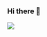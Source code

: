 ### Hi there 👋

<!--
**seopp/seopp** is a ✨ _special_ ✨ repository because its `README.md` (this file) appears on your GitHub profile.

Here are some ideas to get you started:

- 🔭 I’m currently working on ...
- 🌱 I’m currently learning ...
- 👯 I’m looking to collaborate on ...
- 🤔 I’m looking for help with ...
- 💬 Ask me about ...
- 📫 How to reach me: ...
- 😄 Pronouns: ...
- ⚡ Fun fact: ...
-->

<a href="https://seungseop.tistory.com/" target="_blank"><img src="https://img.shields.io/badge/tistory-black?style= social&logo=#000000&logoColor=blue"/></a>
